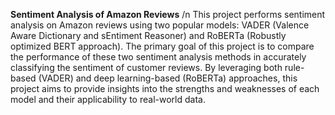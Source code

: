 **Sentiment Analysis of Amazon Reviews**
/n
This project performs sentiment analysis on Amazon reviews using two popular models: VADER (Valence Aware Dictionary and sEntiment Reasoner) and RoBERTa (Robustly optimized BERT approach). The primary goal of this project is to compare the performance of these two sentiment analysis methods in accurately classifying the sentiment of customer reviews. By leveraging both rule-based (VADER) and deep learning-based (RoBERTa) approaches, this project aims to provide insights into the strengths and weaknesses of each model and their applicability to real-world data.
